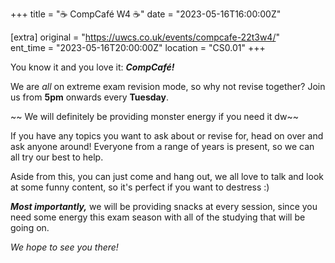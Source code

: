 +++
title = "☕ CompCafé W4 ☕"
date = "2023-05-16T16:00:00Z"

[extra]
original = "https://uwcs.co.uk/events/compcafe-22t3w4/"    
ent_time = "2023-05-16T20:00:00Z"
location = "CS0.01"
+++

You know it and you love it: ***CompCafé!*** 

We are *all* on extreme exam revision mode, so why not revise together? Join us from **5pm** onwards every **Tuesday**. 

~~ We will definitely be providing monster energy if you need it dw~~
 
If you have any topics you want to ask about or revise for, head on over and ask anyone around! Everyone from a range of years is present, so we can all try our best to help.

Aside from this, you can just come and hang out, we all love to talk and look at some funny content, so it's perfect if you want to destress :)

***Most importantly,*** we will be providing snacks at every session, since you need some energy this exam season with all of the studying that will be going on. 
 
*We hope to see you there!*
